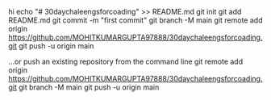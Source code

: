 
hi
echo "# 30daychaleengsforcoading" >> README.md
git init
git add README.md
git commit -m "first commit"
git branch -M main
git remote add origin https://github.com/MOHITKUMARGUPTA97888/30daychaleengsforcoading.git
git push -u origin main



…or push an existing repository from the command line
git remote add origin https://github.com/MOHITKUMARGUPTA97888/30daychaleengsforcoading.git
git branch -M main
git push -u origin main